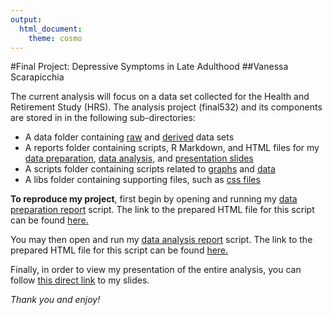 ```yaml
---
output: 
  html_document: 
    theme: cosmo
---
```

#Final Project: Depressive Symptoms in Late Adulthood 
##Vanessa Scarapicchia

The current analysis will focus on a data set collected for the Health and Retirement Study (HRS). The analysis project (final532) and its components are stored in in the following sub-directories:

* A data folder containing [raw](./data/raw) and [derived](./data/derived) data sets 
* A reports folder containing scripts, R Markdown, and HTML files for my [data preparation](./reports/data_preparation), [data analysis](./reports/data_analysis), and [presentation slides](./reports/presentation_slides) 
* A scripts folder containing scripts related to [graphs](./scripts/graphs) and [data](./scripts/data)
* A libs folder containing supporting files, such as [css files](./libs/css)

**To reproduce my project**, first begin by opening and running my [data preparation report](./reports/data_preparation/data_preparation.R) script. The link to the prepared HTML file for this script can be found [here.](./reports/data_preparation/data_preparation.html)

You may then open and run my [data analysis report](./reports/data_analysis/data_analysis.R) script. The link to the prepared HTML file for this script can be found [here.](./reports/data_analysis/data_analysis.html)

Finally, in order to view my presentation of the entire analysis, you can follow [this direct link](./reports/presentation_slides/presentation_slides.html) to my slides.


*Thank you and enjoy!* 
